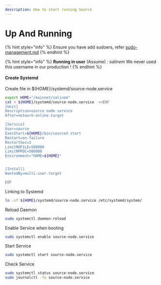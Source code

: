 ```yaml
---
description: How to start running Source
---
```


# Up And Running

{% hint style="info" %}
Ensure you have add sudoers, refer [sudo-management.md](../../../security/sudo-management.md "mention")
{% endhint %}

{% hint style="info" %}
**Running in user** (Assume) : _salinem_ We never used this username in our production !
{% endhint %}

#### Create Systemd

Create file in ${HOME}/systemd/source-node.service

```bash
export HOME="/mainnet/salinem"
cat > ${HOME}/systemd/source-node.service  <<EOF
[Unit]
Description=source node service
After=network-online.target

[Service]
User=source
ExecStart=${HOME}/bin/sourced start 
Restart=on-failure
RestartSec=3
LimitNOFILE=500000
LimitNPROC=500000
Environment="HOME=${HOME}"


[Install]
WantedBy=multi-user.target

EOF
```

Linking to Systemd

```bash
ln -sf ${HOME}/systemd/source-node.service /etc/systemd/system/
```

Reload Daemon

```bash
sudo systemctl daemon-reload
```

Enable Service when booting

```bash
sudo systemctl enable source-node.service
```

Start Service

```bash
sudo systemctl start source-node.service
```

Check Service

```bash
sudo systemctl status source-node.service
sudo journalctl -fu source-node.service
```
